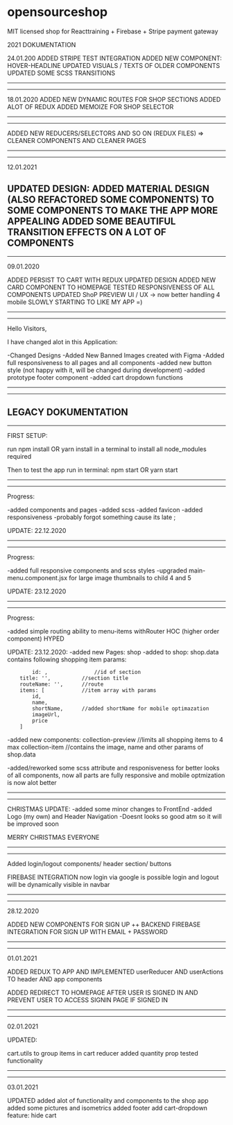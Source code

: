 # opensourceshop
MIT licensed shop for Reacttraining + Firebase + Stripe payment gateway 


2021 DOKUMENTATION

24.01.200
ADDED STRIPE TEST INTEGRATION
ADDED NEW COMPONENT: HOVER-HEADLINE
UPDATED VISUALS / TEXTS OF OLDER COMPONENTS
UPDATED SOME SCSS TRANSITIONS
_____________________________________
_____________________________________

18.01.2020
ADDED NEW DYNAMIC ROUTES FOR SHOP SECTIONS
ADDED ALOT OF REDUX
ADDED MEMOIZE FOR SHOP SELECTOR
_____________________________________
_____________________________________

ADDED NEW REDUCERS/SELECTORS AND SO ON (REDUX FILES) =>
CLEANER COMPONENTS AND CLEANER PAGES
________________________________
________________________________
12.01.2021

UPDATED DESIGN:
ADDED MATERIAL DESIGN (ALSO REFACTORED SOME COMPONENTS) TO SOME COMPONENTS TO MAKE THE APP MORE APPEALING
ADDED SOME BEAUTIFUL TRANSITION EFFECTS ON A LOT OF COMPONENTS
--------------------------
--------------------------
09.01.2020

ADDED PERSIST TO CART WITH REDUX
UPDATED DESIGN
ADDED NEW CARD COMPONENT TO HOMEPAGE
TESTED RESPONSIVENESS OF ALL COMPONENTS
UPDATED ShoP PREVIEW UI / UX  -> now better handling 4 mobile
SLOWLY STARTING TO LIKE MY APP =)
___________________________________________
___________________________________________
Hello Visitors,

I have changed alot in this Application:

-Changed Designs
-Added New Banned Images created  with Figma
-Added full responsiveness to all pages and all components
-added new button style (not happy with it, will be changed during development)
-added prototype footer component
-added cart dropdown functions

------------------------------------------
------------------------------------------



LEGACY DOKUMENTATION
-------------------------------------------------------------------
-------------------------------------------------------------------
FIRST SETUP:

run 
npm install OR yarn install
in a terminal to install all node_modules required

Then to test the app run in terminal:
npm start  OR yarn start

-------------------------------------------------------------------
-------------------------------------------------------------------

Progress:

-added components and pages
-added scss
-added favicon
-added responsiveness
-probably forgot something cause its late ;

UPDATE: 22.12.2020

-------------------------------------------------------------------
-------------------------------------------------------------------

Progress:

-added full responsive components and scss styles
-upgraded main-menu.component.jsx for large image thumbnails to child 4 and 5

UPDATE: 23.12.2020

-------------------------------------------------------------------
-------------------------------------------------------------------
Progress:

-added simple routing ability to menu-items withRouter HOC (higher order component)
HYPED

UPDATE: 23.12.2020:
-added new Pages:
    shop
-added to shop:
   shop.data 
    contains following shopping item params:
        
        	id: ,               //id of section
		title: '',          //section title
		routeName: '',      //route
		items: [            //item array with params
            id, 
            name, 
            shortName,      //added shortName for mobile optimazation
            imageUrl, 
            price
        ]
-added new components:
    collection-preview      //limits all shopping items to 4 max
    collection-item         //contains the image, name and other params of shop.data

-added/reworked some scss attribute and responisveness for better looks of all components, now all parts are fully responsive and mobile   optmization is now alot better

-------------------------------------------------------------------
-------------------------------------------------------------------

CHRISTMAS UPDATE:
    -added some minor changes to FrontEnd
    -added Logo (my own) and Header Navigation
    -Doesnt looks so good atm so it will be improved soon

MERRY CHRISTMAS EVERYONE

---------------------------------------
---------------------------------------

Added login/logout components/ header section/ buttons

FIREBASE INTEGRATION
    now login via google is possible
        login and logout will be dynamically visible in navbar

---------------------------------------
---------------------------------------

28.12.2020

ADDED NEW COMPONENTS FOR SIGN UP ++ BACKEND FIREBASE INTEGRATION FOR SIGN UP WITH EMAIL + PASSWORD

---------------------------------------
---------------------------------------

01.01.2021

ADDED REDUX TO APP AND IMPLEMENTED userReducer AND userActions TO header AND app components

ADDED REDIRECT TO HOMEPAGE AFTER USER IS SIGNED IN AND PREVENT USER TO ACCESS SIGNIN PAGE IF SIGNED IN

---------------------------------------
---------------------------------------

02.01.2021

UPDATED:

cart.utils to group items in cart reducer
added quantity prop
tested functionality

---------------------------------------
---------------------------------------

03.01.2021

UPDATED
added alot of functionality and components to the shop app
added some pictures and isometrics
added footer
add cart-dropdown feature: hide cart
